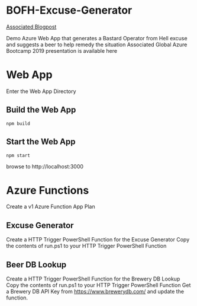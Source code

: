 # BOFH-Excuse-Generator
[Associated Blogpost](https://blog.darrenjrobinson.com/building-apps-in-azure-with-only-scripting-skills-global-azure-bootcamp-2019/)

Demo Azure Web App that generates a Bastard Operator from Hell excuse and suggests a beer to help remedy the situation
Associated Global Azure Bootcamp 2019 presentation is available here 

# Web App
Enter the Web App Directory

## Build the Web App
`npm build`

## Start the Web App
`npm start`

browse to http://localhost:3000

# Azure Functions
Create a v1 Azure Function App Plan

## Excuse Generator
Create a HTTP Trigger PowerShell Function for the Excuse Generator
Copy the contents of run.ps1 to your HTTP Trigger PowerShell Function

## Beer DB Lookup
Create a HTTP Trigger PowerShell Function for the Brewery DB Lookup
Copy the contents of run.ps1 to your HTTP Trigger PowerShell Function
Get a Brewery DB API Key from https://www.brewerydb.com/ and update the function.
